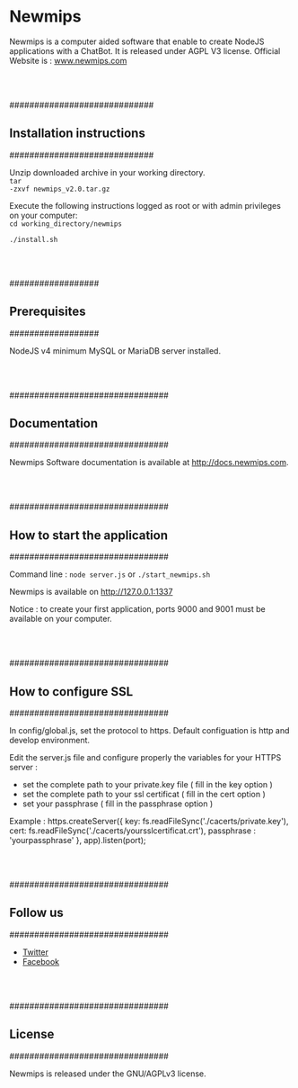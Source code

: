 # Newmips

Newmips is a computer aided software that enable to create NodeJS applications with a ChatBot. It is released under AGPL V3 license. Official Website is : <a href="http://www.newmips.com">www.newmips.com</a>

<br><br>

#############################
## Installation instructions #
#############################

Unzip downloaded archive in your working directory.<br>
<code>tar -zxvf newmips_v2.0.tar.gz</code>

Execute the following instructions logged as root or with admin privileges on your computer:<br>
<code>cd working_directory/newmips<br>
./install.sh</code>

<br><br>

##################
## Prerequisites  #
##################

NodeJS v4 minimum
MySQL or MariaDB server installed.

<br><br>

################################
## Documentation                #
################################

Newmips Software documentation is available at http://docs.newmips.com.

<br><br>

################################
## How to start the application #
################################

Command line :
<code>node server.js</code>
or
<code>./start_newmips.sh</code>

Newmips is available on http://127.0.0.1:1337

Notice : to create your first application, ports 9000 and 9001 must be available on your computer.

<br><br>

################################
## How to configure SSL         #
################################

In config/global.js, set the protocol to https.
Default configuation is http and develop environment.

Edit the server.js file and configure properly the variables for your HTTPS server :
- set the complete path to your private.key file ( fill in the key option )
- set the complete path to your ssl certificat ( fill in the cert option )
- set your passphrase ( fill in the passphrase option )

Example :
https.createServer({
	  key: fs.readFileSync('./cacerts/private.key'),
	  cert: fs.readFileSync('./cacerts/yoursslcertificat.crt'),
	  passphrase : 'yourpassphrase'
	}, app).listen(port);

<br><br>

################################
## Follow us                    #
################################
<ul>
<li><a href="https://twitter.com/newmips">Twitter</a></li>
<li><a href="https://www.facebook.com/newmips">Facebook</a></li>
</ul>

<br><br>


################################
## License                      #
################################

Newmips is released under the GNU/AGPLv3 license.

<br><br>
